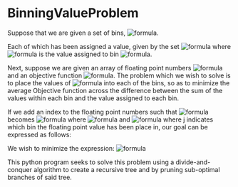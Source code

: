 # BinningValueProblem
Suppose that we are given a set of bins, 
![formula](https://render.githubusercontent.com/render/math?math=B%20=%20\{1,%202,%20\ldots,%20n\}). 

Each of which has been assigned a value, given by the set ![formula](https://render.githubusercontent.com/render/math?math=V%20=%20\{v_1,%20v_2,%20\ldots,%20v_n\}) where ![formula](https://render.githubusercontent.com/render/math?math=v_i) is the value assigned to bin ![formula](https://render.githubusercontent.com/render/math?math=i).

Next, suppose we are given an array of floating point numbers ![formula](https://render.githubusercontent.com/render/math?math=F%20=%20\{f_1,%20,f_2,%20,\ldots,%20f_m\}) and an objective function ![formula](https://render.githubusercontent.com/render/math?math=O). The problem which we wish to solve is to place the values of ![formula](https://render.githubusercontent.com/render/math?math=F) into each of the bins, so as to minimize the average Objective function across the difference between the sum of the values within each bin and the value assigned to each bin. 

If we add an index to the floating point numbers such that ![formula](https://render.githubusercontent.com/render/math?math=f_i) becomes ![formula](https://render.githubusercontent.com/render/math?math=f_{ij}) where ![formula](https://render.githubusercontent.com/render/math?math=i%20%20\epsilon%20\{1,%202,%20\ldots,%20m\}) and 
![formula](https://render.githubusercontent.com/render/math?math=j%20%20\epsilon%20B) where j indicates which bin the floating point value has been place in, our goal can be expressed as follows:

We wish to minimize the expression:
![formula](https://render.githubusercontent.com/render/math?math=\frac{1}{n}\sum_{j=1}^{n}O((\sum_{i=1}^{m}f_{ij})-v_j))

This python program seeks to solve this problem using a divide-and-conquer algorithm to create a recursive tree and by pruning sub-optimal branches of said tree.
